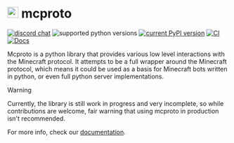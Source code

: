 # <img src="https://i.imgur.com/nPCcxts.png" height="25" style="height: 25px"> mcproto

[![discord chat](https://img.shields.io/discord/936788458939224094.svg?logo=Discord)](https://discord.gg/C2wX7zduxC)
![supported python versions](https://img.shields.io/pypi/pyversions/mcproto.svg)
[![current PyPI version](https://img.shields.io/pypi/v/mcproto.svg)](https://pypi.org/project/mcproto/)
[![CI](https://github.com/py-mine/mcproto/actions/workflows/main.yml/badge.svg)](https://github.com/py-mine/mcproto/actions/workflows/main.yml)
[![Docs](https://github.com/py-mine/mcproto/actions/workflows/docs.yml/badge.svg)](https://github.com/py-mine/mcproto/actions/workflows/docs.yml)

Mcproto is a python library that provides various low level interactions with the Minecraft protocol. It attempts to be
a full wrapper around the Minecraft protocol, which means it could be used as a basis for Minecraft bots written in
python, or even full python server implementations.

> [!WARNING]
> Currently, the library is still work in progress and very incomplete, so while contributions are welcome, fair warning
> that using mcproto in production isn't recommended.

For more info, check our [documentation](https://py-mine.github.io/mcproto).
